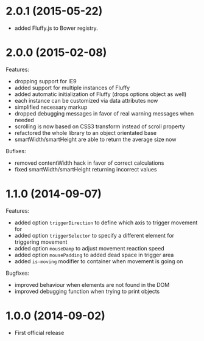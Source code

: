 # 2.0.1 (2015-05-22)

- added Fluffy.js to Bower registry.

# 2.0.0 (2015-02-08)

Features:

- dropping support for IE9
- added support for multiple instances of Fluffy
- added automatic initialization of Fluffy (drops options object as well)
- each instance can be customized via data attributes now
- simplified necessary markup
- dropped debugging messages in favor of real warning messages when needed
- scrolling is now based on CSS3 transform instead of scroll property
- refactored the whole library to an object orientated base
- smartWidth/smartHeight are able to return the average size now

Bufixes:

- removed contentWidth hack in favor of correct calculations
- fixed smartWidth/smartHeight returning incorrect values

# 1.1.0 (2014-09-07)

Features:

- added option `triggerDirection` to define which axis to trigger movement for
- added option `triggerSelector` to specify a different element for triggering movement
- added option `mouseDamp` to adjust movement reaction speed
- added option `mousePadding` to added dead space in trigger area
- added `is-moving` modifier to container when movement is going on

Bugfixes:

- improved behaviour when elements are not found in the DOM
- improved debugging function when trying to print objects

# 1.0.0 (2014-09-02)

- First official release
